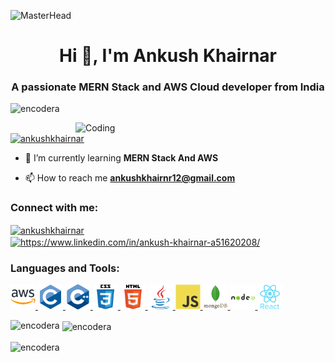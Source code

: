 ![MasterHead](https://camo.githubusercontent.com/1f034ebfc52e5fdcc097e7b3c6c9100e1fd606f5a99af8ea35f1d3a936bbfdfa/687474703a2f2f7777772e7072616d756b686469676974616c2e636f6d2f77702d636f6e74656e742f75706c6f6164732f323031382f30372f4e65772d504e432d416e696d617465642d42616e6e6572732e676966)
<h1 align="center">Hi 👋, I'm Ankush Khairnar</h1>
<h3 align="center">A passionate MERN Stack and AWS Cloud developer from India</h3>

<p align="left"> <img src="https://komarev.com/ghpvc/?username=encodera&label=Profile%20views&color=0e75b6&style=flat" alt="encodera" /> </p>
<img align="right" alt="Coding" width="400" src="https://media.tenor.com/qJ5evVs-_uUAAAAC/coding.gif">
<p align="left"> <a href="https://twitter.com/ankushkhairnar" target="blank"><img src="https://img.shields.io/twitter/follow/ankushkhairnar?logo=twitter&style=for-the-badge" alt="ankushkhairnar" /></a> </p>

- 🌱 I’m currently learning **MERN Stack And AWS**

- 📫 How to reach me **ankushkhairnr12@gmail.com**

<h3 align="left">Connect with me:</h3>
<p align="left">
<a href="https://twitter.com/ankushkhairnar" target="blank"><img align="center" src="https://raw.githubusercontent.com/rahuldkjain/github-profile-readme-generator/master/src/images/icons/Social/twitter.svg" alt="ankushkhairnar" height="30" width="40" /></a>
<a href="https://linkedin.com/in/https://www.linkedin.com/in/ankush-khairnar-a51620208/" target="blank"><img align="center" src="https://raw.githubusercontent.com/rahuldkjain/github-profile-readme-generator/master/src/images/icons/Social/linked-in-alt.svg" alt="https://www.linkedin.com/in/ankush-khairnar-a51620208/" height="30" width="40" /></a>
</p>

<h3 align="left">Languages and Tools:</h3>
<p align="left"> <a href="https://aws.amazon.com" target="_blank" rel="noreferrer"> <img src="https://raw.githubusercontent.com/devicons/devicon/master/icons/amazonwebservices/amazonwebservices-original-wordmark.svg" alt="aws" width="40" height="40"/> </a> <a href="https://www.cprogramming.com/" target="_blank" rel="noreferrer"> <img src="https://raw.githubusercontent.com/devicons/devicon/master/icons/c/c-original.svg" alt="c" width="40" height="40"/> </a> <a href="https://www.w3schools.com/cpp/" target="_blank" rel="noreferrer"> <img src="https://raw.githubusercontent.com/devicons/devicon/master/icons/cplusplus/cplusplus-original.svg" alt="cplusplus" width="40" height="40"/> </a> <a href="https://www.w3schools.com/css/" target="_blank" rel="noreferrer"> <img src="https://raw.githubusercontent.com/devicons/devicon/master/icons/css3/css3-original-wordmark.svg" alt="css3" width="40" height="40"/> </a> <a href="https://www.w3.org/html/" target="_blank" rel="noreferrer"> <img src="https://raw.githubusercontent.com/devicons/devicon/master/icons/html5/html5-original-wordmark.svg" alt="html5" width="40" height="40"/> </a> <a href="https://www.java.com" target="_blank" rel="noreferrer"> <img src="https://raw.githubusercontent.com/devicons/devicon/master/icons/java/java-original.svg" alt="java" width="40" height="40"/> </a> <a href="https://developer.mozilla.org/en-US/docs/Web/JavaScript" target="_blank" rel="noreferrer"> <img src="https://raw.githubusercontent.com/devicons/devicon/master/icons/javascript/javascript-original.svg" alt="javascript" width="40" height="40"/> </a> <a href="https://www.mongodb.com/" target="_blank" rel="noreferrer"> <img src="https://raw.githubusercontent.com/devicons/devicon/master/icons/mongodb/mongodb-original-wordmark.svg" alt="mongodb" width="40" height="40"/> </a> <a href="https://nodejs.org" target="_blank" rel="noreferrer"> <img src="https://raw.githubusercontent.com/devicons/devicon/master/icons/nodejs/nodejs-original-wordmark.svg" alt="nodejs" width="40" height="40"/> </a> <a href="https://reactjs.org/" target="_blank" rel="noreferrer"> <img src="https://raw.githubusercontent.com/devicons/devicon/master/icons/react/react-original-wordmark.svg" alt="react" width="40" height="40"/> </a> </p>

<p><img align="left" src="https://github-readme-stats.vercel.app/api/top-langs?username=encodera&show_icons=true&locale=en&layout=compact" alt="encodera" /></p>

<p>&nbsp;<img align="center" src="https://github-readme-stats.vercel.app/api?username=encodera&show_icons=true&locale=en" alt="encodera" /></p>

<p><img align="center" src="https://github-readme-streak-stats.herokuapp.com/?user=encodera&" alt="encodera" /></p>
